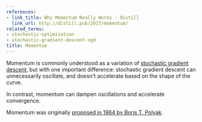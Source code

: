 ```yaml
---
references:
- link_title: Why Momentum Really Works - Distill
  link_url: http://distill.pub/2017/momentum/
related_terms:
- stochastic-optimization
- stochastic-gradient-descent-sgd
title: Momentum
---
```

Momentum is commonly understood as a variation of [stochastic gradient descent][1],
but with one important difference: stochastic gradient descent can
unnecessarily oscillate, and doesn't accelerate based on the shape of the
curve.

In contrast, momentum can dampen oscillations and accelerate convergence.

Momentum was originally [proposed in 1964 by Boris T. Polyak][2].

[1]: /terms/stochastic-gradient-descent-sgd/
[2]: https://www.researchgate.net/publication/243648538_Some_methods_of_speeding_up_the_convergence_of_iteration_methods